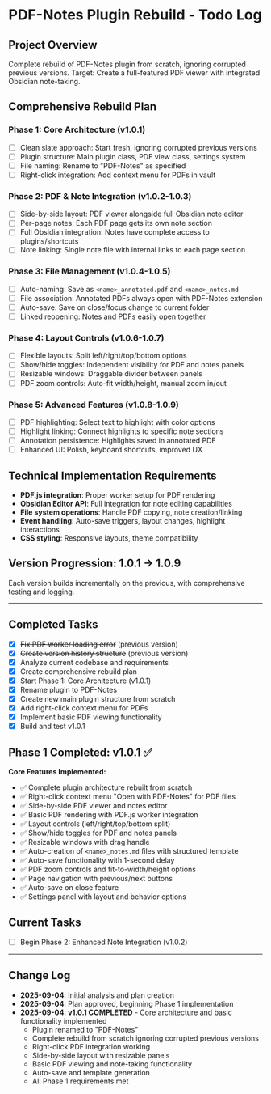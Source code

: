 # PDF-Notes Plugin Rebuild - Todo Log

## Project Overview
Complete rebuild of PDF-Notes plugin from scratch, ignoring corrupted previous versions.
Target: Create a full-featured PDF viewer with integrated Obsidian note-taking.

## Comprehensive Rebuild Plan

### Phase 1: Core Architecture (v1.0.1)
- [ ] Clean slate approach: Start fresh, ignoring corrupted previous versions
- [ ] Plugin structure: Main plugin class, PDF view class, settings system
- [ ] File naming: Rename to "PDF-Notes" as specified
- [ ] Right-click integration: Add context menu for PDFs in vault

### Phase 2: PDF & Note Integration (v1.0.2-1.0.3)  
- [ ] Side-by-side layout: PDF viewer alongside full Obsidian note editor
- [ ] Per-page notes: Each PDF page gets its own note section
- [ ] Full Obsidian integration: Notes have complete access to plugins/shortcuts
- [ ] Note linking: Single note file with internal links to each page section

### Phase 3: File Management (v1.0.4-1.0.5)
- [ ] Auto-naming: Save as `<name>_annotated.pdf` and `<name>_notes.md`
- [ ] File association: Annotated PDFs always open with PDF-Notes extension
- [ ] Auto-save: Save on close/focus change to current folder
- [ ] Linked reopening: Notes and PDFs easily open together

### Phase 4: Layout Controls (v1.0.6-1.0.7)
- [ ] Flexible layouts: Split left/right/top/bottom options
- [ ] Show/hide toggles: Independent visibility for PDF and notes panels
- [ ] Resizable windows: Draggable divider between panels
- [ ] PDF zoom controls: Auto-fit width/height, manual zoom in/out

### Phase 5: Advanced Features (v1.0.8-1.0.9)
- [ ] PDF highlighting: Select text to highlight with color options
- [ ] Highlight linking: Connect highlights to specific note sections
- [ ] Annotation persistence: Highlights saved in annotated PDF
- [ ] Enhanced UI: Polish, keyboard shortcuts, improved UX

## Technical Implementation Requirements
- **PDF.js integration**: Proper worker setup for PDF rendering
- **Obsidian Editor API**: Full integration for note editing capabilities
- **File system operations**: Handle PDF copying, note creation/linking
- **Event handling**: Auto-save triggers, layout changes, highlight interactions
- **CSS styling**: Responsive layouts, theme compatibility

## Version Progression: 1.0.1 → 1.0.9
Each version builds incrementally on the previous, with comprehensive testing and logging.

---

## Completed Tasks
- [x] ~~Fix PDF worker loading error~~ (previous version)
- [x] ~~Create version history structure~~ (previous version)
- [x] Analyze current codebase and requirements
- [x] Create comprehensive rebuild plan
- [x] Start Phase 1: Core Architecture (v1.0.1) 
- [x] Rename plugin to PDF-Notes
- [x] Create new main plugin structure from scratch
- [x] Add right-click context menu for PDFs
- [x] Implement basic PDF viewing functionality
- [x] Build and test v1.0.1

## Phase 1 Completed: v1.0.1 ✅
**Core Features Implemented:**
- ✅ Complete plugin architecture rebuilt from scratch
- ✅ Right-click context menu "Open with PDF-Notes" for PDF files
- ✅ Side-by-side PDF viewer and notes editor
- ✅ Basic PDF rendering with PDF.js worker integration
- ✅ Layout controls (left/right/top/bottom split)
- ✅ Show/hide toggles for PDF and notes panels
- ✅ Resizable windows with drag handle
- ✅ Auto-creation of `<name>_notes.md` files with structured template
- ✅ Auto-save functionality with 1-second delay
- ✅ PDF zoom controls and fit-to-width/height options
- ✅ Page navigation with previous/next buttons
- ✅ Auto-save on close feature
- ✅ Settings panel with layout and behavior options

## Current Tasks
- [ ] Begin Phase 2: Enhanced Note Integration (v1.0.2)

---

## Change Log
- **2025-09-04**: Initial analysis and plan creation
- **2025-09-04**: Plan approved, beginning Phase 1 implementation
- **2025-09-04**: **v1.0.1 COMPLETED** - Core architecture and basic functionality implemented
  - Plugin renamed to "PDF-Notes" 
  - Complete rebuild from scratch ignoring corrupted previous versions
  - Right-click PDF integration working
  - Side-by-side layout with resizable panels
  - Basic PDF viewing and note-taking functionality
  - Auto-save and template generation
  - All Phase 1 requirements met